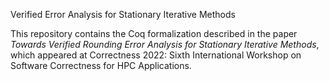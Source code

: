 Verified Error Analysis for Stationary Iterative Methods

This repository contains the Coq formalization described in the paper *Towards Verified Rounding Error Analysis for
Stationary Iterative Methods*, which appeared at Correctness 2022: Sixth International Workshop on Software Correctness for HPC Applications.
